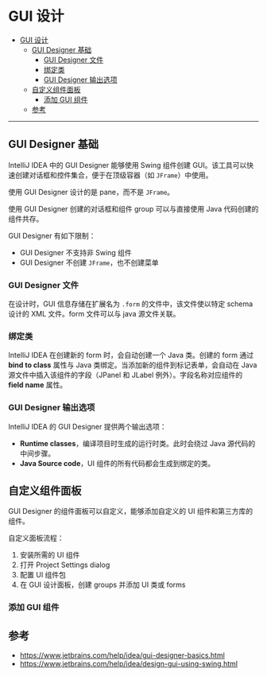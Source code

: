 # GUI 设计

- [GUI 设计](#gui-设计)
  - [GUI Designer 基础](#gui-designer-基础)
    - [GUI Designer 文件](#gui-designer-文件)
    - [绑定类](#绑定类)
    - [GUI Designer 输出选项](#gui-designer-输出选项)
  - [自定义组件面板](#自定义组件面板)
    - [添加 GUI 组件](#添加-gui-组件)
  - [参考](#参考)

***

## GUI Designer 基础

IntelliJ IDEA 中的 GUI Designer 能够使用 Swing 组件创建 GUI。该工具可以快速创建对话框和控件集合，便于在顶级容器（如 `JFrame`）中使用。

使用 GUI Designer 设计的是 pane，而不是 `JFrame`。

使用 GUI Designer 创建的对话框和组件 group 可以与直接使用 Java 代码创建的组件共存。

GUI Designer 有如下限制：

- GUI Designer 不支持非 Swing 组件
- GUI Designer 不创建 `JFrame`，也不创建菜单

### GUI Designer 文件

在设计时，GUI 信息存储在扩展名为 `.form` 的文件中，该文件使以特定 schema 设计的 XML 文件。form 文件可以与 java 源文件关联。

### 绑定类

IntelliJ IDEA 在创建新的 form 时，会自动创建一个 Java 类。创建的 form 通过 **bind to class** 属性与 Java 类绑定。当添加新的组件到标记表单，会自动在 Java 源文件中插入该组件的字段（JPanel 和 JLabel 例外）。字段名称对应组件的 **field name** 属性。

### GUI Designer 输出选项

IntelliJ IDEA 的 GUI Designer 提供两个输出选项：

- **Runtime classes**，编译项目时生成的运行时类。此时会绕过 Java 源代码的中间步骤。
- **Java Source code**，UI 组件的所有代码都会生成到绑定的类。

## 自定义组件面板

GUI Designer 的组件面板可以自定义，能够添加自定义的 UI 组件和第三方库的组件。

自定义面板流程：

1. 安装所需的 UI 组件
2. 打开 Project Settings dialog
3. 配置 UI 组件包
4. 在 GUI 设计面板，创建 groups 并添加 UI 类或 forms

### 添加 GUI 组件



## 参考

- https://www.jetbrains.com/help/idea/gui-designer-basics.html
- https://www.jetbrains.com/help/idea/design-gui-using-swing.html